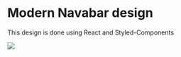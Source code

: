 # Modern Navabar design

 This design is done using React and Styled-Components

 ![](modern-navbar.gif)